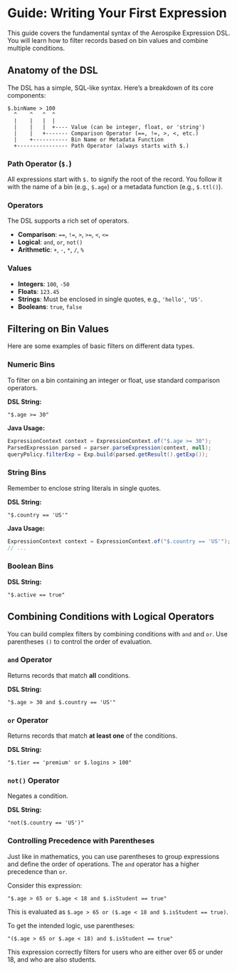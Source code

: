 # Guide: Writing Your First Expression

This guide covers the fundamental syntax of the Aerospike Expression DSL. You will learn how to filter records based on bin values and combine multiple conditions.

## Anatomy of the DSL

The DSL has a simple, SQL-like syntax. Here’s a breakdown of its core components:

```
$.binName > 100
  ^    ^   ^  ^
  |    |   |  |
  |    |   |  +---- Value (can be integer, float, or 'string')
  |    |   +------- Comparison Operator (==, !=, >, <, etc.)
  |    +----------- Bin Name or Metadata Function
  +---------------- Path Operator (always starts with $.)
```

### Path Operator (`$.`)

All expressions start with `$.` to signify the root of the record. You follow it with the name of a bin (e.g., `$.age`) or a metadata function (e.g., `$.ttl()`).

### Operators

The DSL supports a rich set of operators.

*   **Comparison**: `==`, `!=`, `>`, `>=`, `<`, `<=`
*   **Logical**: `and`, `or`, `not()`
*   **Arithmetic**: `+`, `-`, `*`, `/`, `%`

### Values

*   **Integers**: `100`, `-50`
*   **Floats**: `123.45`
*   **Strings**: Must be enclosed in single quotes, e.g., `'hello'`, `'US'`.
*   **Booleans**: `true`, `false`

## Filtering on Bin Values

Here are some examples of basic filters on different data types.

### Numeric Bins

To filter on a bin containing an integer or float, use standard comparison operators.

**DSL String:**
```
"$.age >= 30"
```

**Java Usage:**
```java
ExpressionContext context = ExpressionContext.of("$.age >= 30");
ParsedExpression parsed = parser.parseExpression(context, null);
queryPolicy.filterExp = Exp.build(parsed.getResult().getExp());
```

### String Bins

Remember to enclose string literals in single quotes.

**DSL String:**
```
"$.country == 'US'"
```

**Java Usage:**
```java
ExpressionContext context = ExpressionContext.of("$.country == 'US'");
// ...
```

### Boolean Bins

**DSL String:**
```
"$.active == true"
```

## Combining Conditions with Logical Operators

You can build complex filters by combining conditions with `and` and `or`. Use parentheses `()` to control the order of evaluation.

### `and` Operator

Returns records that match **all** conditions.

**DSL String:**
```
"$.age > 30 and $.country == 'US'"
```

### `or` Operator

Returns records that match **at least one** of the conditions.

**DSL String:**
```
"$.tier == 'premium' or $.logins > 100"
```

### `not()` Operator

Negates a condition.

**DSL String:**
```
"not($.country == 'US')"
```

### Controlling Precedence with Parentheses

Just like in mathematics, you can use parentheses to group expressions and define the order of operations. The `and` operator has a higher precedence than `or`.

Consider this expression:
```
"$.age > 65 or $.age < 18 and $.isStudent == true"
```

This is evaluated as `$.age > 65 or ($.age < 18 and $.isStudent == true)`.

To get the intended logic, use parentheses:
```
"($.age > 65 or $.age < 18) and $.isStudent == true"
```
This expression correctly filters for users who are either over 65 or under 18, and who are also students.
